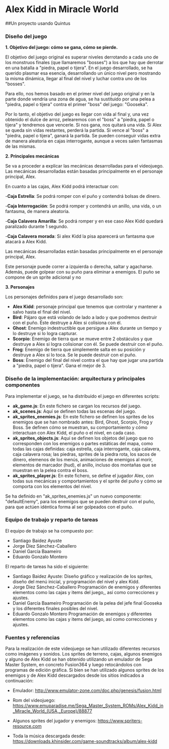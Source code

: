 # Alex Kidd in Miracle World
##Un proyecto usando Quintus
### Diseño del juego
**1. Objetivo del juego: cómo se gana, cómo se pierde.**

El objetivo del juego original es superar niveles derrotando a cada uno de los monstruos finales (que llamaremos "bosses") a los que hay que derrotar en una batalla a "piedra, papel o tijera". En el juego desarrollado, se ha querido plasmar esa esencia, desarrollando un único nivel pero mostrando la misma dinámica, llegar al final del nivel y luchar contra uno de los "bosses".

Para ello, nos hemos basado en el primer nivel del juego original y en la parte donde vendría una zona de agua, se ha sustituido por una pelea a "piedra, papel o tijera" contra el primer "boss" del juego: "Gooseka".

Por lo tanto, el objetivo del juego es llegar con vida al final y, una vez obtenido el dulce de arroz, pelearemos con el "boss" a "piedra, papel o tijera" y tendremos que vencerle. Si nos gana, nos quitará una vida.
Si Alex se queda sin vidas restantes, perderá la partida. Si vence al "boss" a "piedra, papel o tijera", ganará la partida.
Se pueden conseguir vidas extra de manera aleatoria en cajas interrogante, aunque a veces salen fantasmas de las mismas.

**2. Principales mecánicas**

Se va a proceder a explicar las mecánicas desarrolladas para el videojuego.
Las mecánicas desarrolladas están basadas principalmente en el personaje principal, Alex.

En cuanto a las cajas, Alex Kidd podrá interactuar con:

-**Caja Estrella**: Se podrá romper con el puño y contendrá bolsas de dinero.

-**Caja Interrogación**: Se podrá romper y contendrá un anillo, una vida, o un fantasma, de manera aleatoria.

-**Caja Calavera Amarilla**: Se podrá romper y en ese caso Alex Kidd quedará paralizado durante 1 segundo.

-**Caja Calavera morada**: Si alex Kidd la pisa aparecerá un fantasma que atacará a Alex Kidd.

Las mecánicas desarrolladas están basadas principalmente en el personaje principal, Alex. 

Este personaje puede correr a izquierda o derecha, saltar y agacharse.
Además, puede golpear con su puño para eliminar a enemigos.
El puño se compone de un sprite adicional y no 

**3. Personajes**

Los personajes definidos para el juego desarrollado son:

- **Alex Kidd**: personaje principal que tenemos que controlar y mantener a salvo hasta el final del nivel.
- **Bird**: Pájaro que está volando de lado a lado y que podremos destruir con el puño. Éste destruye a Alex si colisiona con él.
- **Ghost**: Enemigo indestructible que persigue a Alex durante un tiempo y lo destruye si lo logra capturar.
- **Scorpio**: Enemigo de tierra que se mueve entre 2 obstáculos y que destruye a Alex si logra colisionar con él. Se puede destruir con el puño.
- **Frog**: Enemigo de tierra que simplemente salta en su posición y destruye a Alex si lo toca. Se le puede destruir con el puño.
- **Boss**: Enemigo del final del nivel contra el que hay que jugar una partida a "piedra, papel o tijera". Gana el mejor de 3.


### Diseño de la implementación: arquitectura y principales componentes
Para implementar el juego, se ha distribuido el juego en diferentes scripts:

- **ak_game.js**: En este fichero se cargan los recursos del juego.
- **ak_scenes.js**: Aquí se definen todas las escenas del juego.
- **ak_sprites_enemies.js**: En este fichero se definen los sprites de los enemigos que se han nombrado antes: Bird, Ghost, Scorpio, Frog y Boss. Se definen cómo se muestran, su comportamiento y cómo interactuan con Alex Kidd, el puño o el nivel, en cada caso.
- **ak_sprites_objects.js**: Aquí se definen los objetos del juego que no corresponden con los enemigos o partes estáticas del mapa, como todas las cajas definidas: caja estrella, caja interrogante, caja calavera, caja calavera rosa; las piedras, sprites de la piedra rota, los sacos de dinero, elemenos de los menús, animaciones de enemigos al morir, elementos de marcador (hud), el anillo, incluso dos montañas que se muestran en la pelea contra el boss. 
- **ak_sprites_player.js**: En este fichero, se define el jugador Alex, con todas sus mecánicas y comportamientos y el sprite del puño y cómo se comporta con los elementos del nivel.

Se ha definido en "ak_sprites_enemies.js" un nuevo componente: "defaultEnemy", para los enemigos que se pueden destruir con el puño, para que actúen idéntica forma al ser golpeados con el puño.

### Equipo de trabajo y reparto de tareas
El equipo de trabajo se ha compuesto por:

- Santiago Baidez Ayuste
- Jorge Díez Sánchez-Caballero 
- Daniel García Baameiro 
- Eduardo Gonzalo Montero

El reparto de tareas ha sido el siguiente:
- Santiago Baidez Ayuste:
  Diseño gráfico y realización de los sprites, diseño del menú inicial, y programación del nivel y alex Kidd.
- Jorge Díez Sánchez-Caballero 
  Programación de enemigos y diferentes elementos como las cajas y items del juego,, así como correcciones y ajustes.
- Daniel García Baameiro 
  Programación de la pelea del jefe final Gooseka y los diferentes finales posibles del nivel.
- Eduardo Gonzalo Montero
  Programación de enemigos y diferentes elementos como las cajas y items del juego, así como correcciones y ajustes.

### Fuentes y referencias
Para la realización de este videojuego se han utilizado diferentes recursos como imágenes y sonidos.
Los sprites de terreno, cajas, algunos enemigos y alguno de Alex Kidd se han obtenido utilizando un emulador de Sega Master System, en concreto Fusion364 y luego retocándolos con programas de edición gráfica.
Si bien se han utilizado algunos sprites de los enemigos y de Alex Kidd descargados desde los sitios indicados a continuación:

- Emulador:
http://www.emulator-zone.com/doc.php/genesis/fusion.html

- Rom del videojuego: 
https://www.emuparadise.me/Sega_Master_System_ROMs/Alex_Kidd_in_Miracle_World_(USA,_Europe)/88877

- Algunos sprites del jugador y enemigos: 
https://www.spriters-resource.com

- Toda la música descargada desde:
https://downloads.khinsider.com/game-soundtracks/album/alex-kidd

